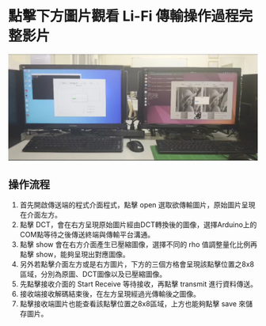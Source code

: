 # 點擊下方圖片觀看 Li-Fi 傳輸操作過程完整影片
[![IMAGE ALT TEXT](https://github.com/Williamochi/project/blob/main/LiFipicture.png)](https://youtu.be/08VAHlQcgLw "Li-Fi 傳輸操作過程完整影片")

## 操作流程
1. 首先開啟傳送端的程式介面程式，點擊 open 選取欲傳輸圖片，原始圖片呈現在介面左方。
2. 點擊 DCT，會在右方呈現原始圖片經由DCT轉換後的圖像，選擇Arduino上的COM點等待之後傳送終端與傳輸平台溝通。
3. 點擊 show 會在右方介面產生已壓縮圖像，選擇不同的 rho 值調整量化比例再點擊 show，能夠呈現出對應圖像。
4. 另外若點擊介面左方或是右方圖片，下方的三個方格會呈現該點擊位置之8x8區域，分別為原圖、DCT圖像以及已壓縮圖像。
5. 先點擊接收介面的 Start Receive 等待接收，再點擊 transmit 進行資料傳送。
6. 接收端接收解碼結束後，在左方呈現經過光傳輸後之圖像。
7. 點擊接收端圖片也能查看該點擊位置之8x8區域，上方也能夠點擊 save 來儲存圖片。
